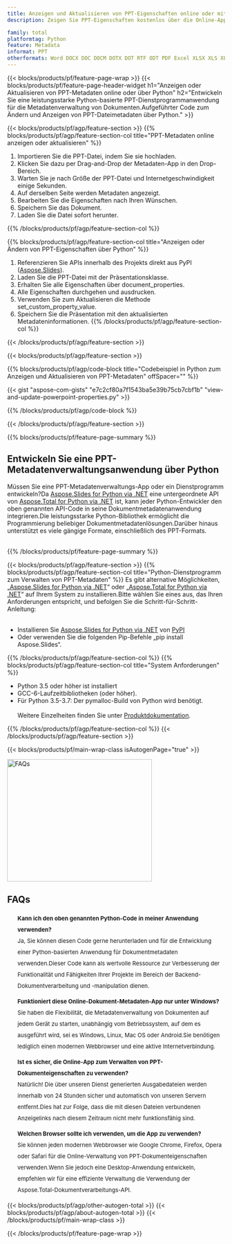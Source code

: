 ```yaml
---
title: Anzeigen und Aktualisieren von PPT-Eigenschaften online oder mit Python
description: Zeigen Sie PPT-Eigenschaften kostenlos über die Online-App an und ändern Sie sie.Python-API-Code zum Anzeigen und Bearbeiten von PPT-Eigenschaften.

family: total
platformtag: Python
feature: Metadata
informat: PPT
otherformats: Word DOCX DOC DOCM DOTX DOT RTF ODT PDF Excel XLSX XLS XLSM XLSB ODS Powerpoint PPTX PPT ODP
---
```

{{< blocks/products/pf/feature-page-wrap >}}
{{< blocks/products/pf/feature-page-header-widget h1="Anzeigen oder Aktualisieren von PPT-Metadaten online oder über Python" h2="Entwickeln Sie eine leistungsstarke Python-basierte PPT-Dienstprogrammanwendung für die Metadatenverwaltung von Dokumenten.Aufgeführter Code zum Ändern und Anzeigen von PPT-Dateimetadaten über Python." >}}

{{< blocks/products/pf/agp/feature-section >}}
{{% blocks/products/pf/agp/feature-section-col title="PPT-Metadaten online anzeigen oder aktualisieren" %}}

1. Importieren Sie die PPT-Datei, indem Sie sie hochladen.
1. Klicken Sie dazu per Drag-and-Drop der Metadaten-App in den Drop-Bereich.
1. Warten Sie je nach Größe der PPT-Datei und Internetgeschwindigkeit einige Sekunden.
1. Auf derselben Seite werden Metadaten angezeigt.
1. Bearbeiten Sie die Eigenschaften nach Ihren Wünschen.
1. Speichern Sie das Dokument.
1. Laden Sie die Datei sofort herunter.

{{% /blocks/products/pf/agp/feature-section-col %}}

{{% blocks/products/pf/agp/feature-section-col title="Anzeigen oder Ändern von PPT-Eigenschaften über Python" %}}

1. Referenzieren Sie APIs innerhalb des Projekts direkt aus PyPI ([Aspose.Slides](https://pypi.org/project/Aspose.Slides/)).
1. Laden Sie die PPT-Datei mit der Präsentationsklasse.
1. Erhalten Sie alle Eigenschaften über document_properties.
1. Alle Eigenschaften durchgehen und ausdrucken.
1. Verwenden Sie zum Aktualisieren die Methode set_custom_property_value.
1. Speichern Sie die Präsentation mit den aktualisierten Metadateninformationen.
{{% /blocks/products/pf/agp/feature-section-col %}}

{{< /blocks/products/pf/agp/feature-section >}}

{{< blocks/products/pf/agp/feature-section >}}

{{% blocks/products/pf/agp/code-block title="Codebeispiel in Python zum Anzeigen und Aktualisieren von PPT-Metadaten" offSpacer="" %}}

{{< gist "aspose-com-gists" "e7c2cf80a7f1543ba5e39b75cb7cbf1b" "view-and-update-powerpoint-properties.py" >}}

{{% /blocks/products/pf/agp/code-block %}}

{{< /blocks/products/pf/agp/feature-section >}}

{{% blocks/products/pf/feature-page-summary %}}

<h2>Entwickeln Sie eine PPT-Metadatenverwaltungsanwendung über Python</h2>

Müssen Sie eine PPT-Metadatenverwaltungs-App oder ein Dienstprogramm entwickeln?Da [Aspose.Slides for Python via .NET](https://products.aspose.com/slides/python-net/) eine untergeordnete API von [Aspose.Total for Python via .NET](https://products.aspose.com/total/python-net/) ist, kann jeder Python-Entwickler den oben genannten API-Code in seine Dokumentmetadatenanwendung integrieren.Die leistungsstarke Python-Bibliothek ermöglicht die Programmierung beliebiger Dokumentmetadatenlösungen.Darüber hinaus unterstützt es viele gängige Formate, einschließlich des PPT-Formats.<br /><br />

{{% /blocks/products/pf/feature-page-summary %}}

{{< blocks/products/pf/agp/feature-section >}}
{{% blocks/products/pf/agp/feature-section-col title="Python-Dienstprogramm zum Verwalten von PPT-Metadaten" %}}
Es gibt alternative Möglichkeiten, „[Aspose.Slides for Python via .NET](https://products.aspose.com/slides/python-net/)“ oder „[Aspose.Total for Python via .NET](https://products.aspose.com/total/python-net/)“ auf Ihrem System zu installieren.Bitte wählen Sie eines aus, das Ihren Anforderungen entspricht, und befolgen Sie die Schritt-für-Schritt-Anleitung:<br /><br />


- Installieren Sie [Aspose.Slides for Python via .NET](https://products.aspose.com/slides/python-net/) von [PyPI](https://pypi.org/project/Aspose.Slides/)
- Oder verwenden Sie die folgenden Pip-Befehle „pip install Aspose.Slides“.

{{% /blocks/products/pf/agp/feature-section-col %}}
{{% blocks/products/pf/agp/feature-section-col title="System Anforderungen" %}}

- Python 3.5 oder höher ist installiert
- GCC-6-Laufzeitbibliotheken (oder höher).
- Für Python 3.5-3.7: Der pymalloc-Build von Python wird benötigt.
<br /><br />
Weitere Einzelheiten finden Sie unter [Produktdokumentation](https://docs.aspose.com/slides/python-net/system-requirements/).

{{% /blocks/products/pf/agp/feature-section-col %}}
{{< /blocks/products/pf/agp/feature-section >}}


{{< blocks/products/pf/main-wrap-class isAutogenPage="true" >}}

<style>.howtolist li{margin-right: 0!important;line-height: 26px;position: relative;margin-bottom: 10px;font-size: 13px;list-style-type: none;}</style>
<div class="col-md-12 tl bg-gray-dark howtolist section">
  <a class="anchor" name="faqpage"></a>
  <div class="container tl dflex" itemscope="" itemtype="https://schema.org/FAQPage">
      <div class="col-md-4 howtosectiongfx">
          <img class="social-panel-hide-on-mobile" src="https://www.groupdocs.cloud/templates/brand/images/groupdocs/conversion/groupdocs_conversion-brand.png" alt="FAQs" width="335" height="283">
      </div>
      <div class="howtosection col-md-8">
          <div>
              <h2>FAQs</h2>
              <ul>
                  <li itemscope="" itemprop="mainEntity" itemtype="https://schema.org/Question">
                      <div>
                          <span itemprop="name"><b>Kann ich den oben genannten Python-Code in meiner Anwendung verwenden?</b></span>
                      </div>
                      <div itemscope="" itemprop="acceptedAnswer" itemtype="https://schema.org/Answer">
                          <span itemprop="text">Ja, Sie können diesen Code gerne herunterladen und für die Entwicklung einer Python-basierten Anwendung für Dokumentmetadaten verwenden.Dieser Code kann als wertvolle Ressource zur Verbesserung der Funktionalität und Fähigkeiten Ihrer Projekte im Bereich der Backend-Dokumentverarbeitung und -manipulation dienen.</span>
                      </div>
                  </li>
                  <li itemscope="" itemprop="mainEntity" itemtype="https://schema.org/Question">
                      <div>
                          <span itemprop="name"><b>Funktioniert diese Online-Dokument-Metadaten-App nur unter Windows?</b></span>
                      </div>
                      <div itemscope="" itemprop="acceptedAnswer" itemtype="https://schema.org/Answer">
                          <span itemprop="text">Sie haben die Flexibilität, die Metadatenverwaltung von Dokumenten auf jedem Gerät zu starten, unabhängig vom Betriebssystem, auf dem es ausgeführt wird, sei es Windows, Linux, Mac OS oder Android.Sie benötigen lediglich einen modernen Webbrowser und eine aktive Internetverbindung.</span>
                      </div>
                  </li>
                  <li itemscope="" itemprop="mainEntity" itemtype="https://schema.org/Question">
                      <div>
                          <span itemprop="name"><b>Ist es sicher, die Online-App zum Verwalten von PPT-Dokumenteigenschaften zu verwenden?</b></span>
                      </div>
                      <div itemscope="" itemprop="acceptedAnswer" itemtype="https://schema.org/Answer">
                          <span itemprop="text">Natürlich! Die über unseren Dienst generierten Ausgabedateien werden innerhalb von 24 Stunden sicher und automatisch von unseren Servern entfernt.Dies hat zur Folge, dass die mit diesen Dateien verbundenen Anzeigelinks nach diesem Zeitraum nicht mehr funktionsfähig sind.</span>
                      </div>
                  </li>                 
                  <li itemscope="" itemprop="mainEntity" itemtype="https://schema.org/Question">
                      <div>
                          <span itemprop="name"><b>Welchen Browser sollte ich verwenden, um die App zu verwenden?</b></span>
                      </div>
                      <div itemscope="" itemprop="acceptedAnswer" itemtype="https://schema.org/Answer">
                          <span itemprop="text">Sie können jeden modernen Webbrowser wie Google Chrome, Firefox, Opera oder Safari für die Online-Verwaltung von PPT-Dokumenteigenschaften verwenden.Wenn Sie jedoch eine Desktop-Anwendung entwickeln, empfehlen wir für eine effiziente Verwaltung die Verwendung der Aspose.Total-Dokumentverarbeitungs-API.</span>
                      </div>
                  </li>
              </ul>
          </div>
      </div>
  </div>

{{< blocks/products/pf/agp/other-autogen-total >}}
{{< blocks/products/pf/agp/about-autogen-total >}}
{{< /blocks/products/pf/main-wrap-class >}}

{{< /blocks/products/pf/feature-page-wrap >}}
